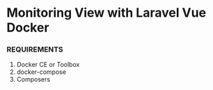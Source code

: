 # Monitoring View with Laravel Vue Docker
### REQUIREMENTS

1. Docker CE or Toolbox
2. docker-compose
3. Composers
